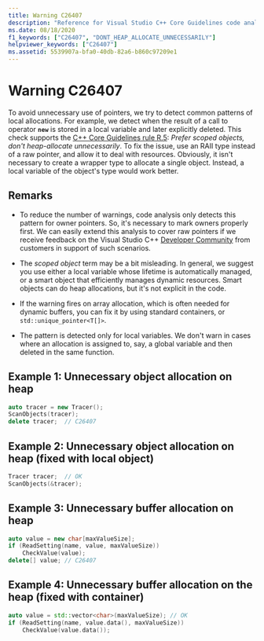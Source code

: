 ```yaml
---
title: Warning C26407
description: "Reference for Visual Studio C++ Core Guidelines code analysis warning C26407."
ms.date: 08/18/2020
f1_keywords: ["C26407", "DONT_HEAP_ALLOCATE_UNNECESSARILY"]
helpviewer_keywords: ["C26407"]
ms.assetid: 5539907a-bfa0-40db-82a6-b860c97209e1
---
```

# Warning C26407

To avoid unnecessary use of pointers, we try to detect common patterns of local allocations. For example, we detect when the result of a call to operator **`new`** is stored in a local variable and later explicitly deleted. This check supports the [C++ Core Guidelines rule R.5](https://github.com/isocpp/CppCoreGuidelines/blob/master/CppCoreGuidelines.md#r5-prefer-scoped-objects-dont-heap-allocate-unnecessarily): *Prefer scoped objects, don't heap-allocate unnecessarily*. To fix the issue, use an RAII type instead of a raw pointer, and allow it to deal with resources. Obviously, it isn't necessary to create a wrapper type to allocate a single object. Instead, a local variable of the object's type would work better.

## Remarks

- To reduce the number of warnings, code analysis only detects this pattern for owner pointers. So, it's necessary to mark owners properly first. We can easily extend this analysis to cover raw pointers if we receive feedback on the Visual Studio C++ [Developer Community](https://aka.ms/feedback/suggest?space=62) from customers in support of such scenarios.

- The *scoped object* term may be a bit misleading. In general, we suggest you use either a local variable whose lifetime is automatically managed, or a smart object that efficiently manages dynamic resources. Smart objects can do heap allocations, but it's not explicit in the code.

- If the warning fires on array allocation, which is often needed for dynamic buffers, you can fix it by using standard containers, or `std::unique_pointer<T[]>`.

- The pattern is detected only for local variables. We don't warn in cases where an allocation is assigned to, say, a global variable and then deleted in the same function.

## Example 1: Unnecessary object allocation on heap

```cpp
auto tracer = new Tracer();
ScanObjects(tracer);
delete tracer;  // C26407
```

## Example 2: Unnecessary object allocation on heap (fixed with local object)

```cpp
Tracer tracer;  // OK
ScanObjects(&tracer);
```

## Example 3: Unnecessary buffer allocation on heap

```cpp
auto value = new char[maxValueSize];
if (ReadSetting(name, value, maxValueSize))
    CheckValue(value);
delete[] value; // C26407
```

## Example 4: Unnecessary buffer allocation on the heap (fixed with container)

```cpp
auto value = std::vector<char>(maxValueSize); // OK
if (ReadSetting(name, value.data(), maxValueSize))
    CheckValue(value.data());
```
